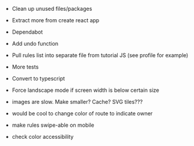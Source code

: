 - Clean up unused files/packages
- Extract more from create react app
- Dependabot

- Add undo function
- Pull rules list into separate file from tutorial JS (see profile for example)
- More tests
- Convert to typescript
- Force landscape mode if screen width is below certain size
- images are slow. Make smaller? Cache? SVG tiles???
- would be cool to change color of route to indicate owner
- make rules swipe-able on mobile
- check color accessibility
